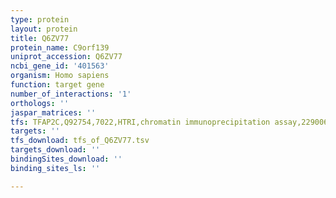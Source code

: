 ```yaml
---
type: protein
layout: protein
title: Q6ZV77
protein_name: C9orf139
uniprot_accession: Q6ZV77
ncbi_gene_id: '401563'
organism: Homo sapiens
function: target gene
number_of_interactions: '1'
orthologs: ''
jaspar_matrices: ''
tfs: TFAP2C,Q92754,7022,HTRI,chromatin immunoprecipitation assay,22900683%5Buid%5D+OR+20629094%5Buid%5D,No
targets: ''
tfs_download: tfs_of_Q6ZV77.tsv
targets_download: ''
bindingSites_download: ''
binding_sites_ls: ''

---
```

